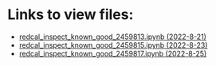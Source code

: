 # Links to view files:

* [redcal_inspect_known_good_2459813.ipynb (2022-8-21)](https://nbviewer.jupyter.org/github/HERA-Team/H6C_Notebooks/blob/main/redcal_inspect_known_good/redcal_inspect_known_good_2459813.ipynb)
* [redcal_inspect_known_good_2459815.ipynb (2022-8-23)](https://nbviewer.jupyter.org/github/HERA-Team/H6C_Notebooks/blob/main/redcal_inspect_known_good/redcal_inspect_known_good_2459815.ipynb)
* [redcal_inspect_known_good_2459817.ipynb (2022-8-25)](https://nbviewer.jupyter.org/github/HERA-Team/H6C_Notebooks/blob/main/redcal_inspect_known_good/redcal_inspect_known_good_2459817.ipynb)
